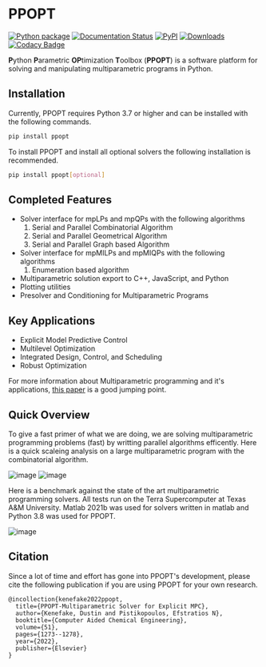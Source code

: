 # PPOPT

[![Python package](https://github.com/TAMUparametric/PPOPT/actions/workflows/python-package.yml/badge.svg)](https://github.com/TAMUparametric/PPOPT/actions/workflows/python-package.yml)
[![Documentation Status](https://readthedocs.org/projects/ppopt/badge/?version=latest)](https://ppopt.readthedocs.io/en/latest/?badge=latest)
[![PyPI](https://img.shields.io/pypi/v/ppopt.svg)](https://pypi.org/project/ppopt)
[![Downloads](https://static.pepy.tech/personalized-badge/ppopt?period=total&units=none&left_color=grey&right_color=brightgreen&left_text=Downloads)](https://pepy.tech/project/ppopt)
[![Codacy Badge](https://app.codacy.com/project/badge/Grade/a7df65fcf0104c2ab7fd0105f10854c6)](https://app.codacy.com/gh/TAMUparametric/PPOPT/dashboard?utm_source=gh&utm_medium=referral&utm_content=&utm_campaign=Badge_grade)

**P**ython **P**arametric **OP**timization **T**oolbox (**PPOPT**) is a software platform for solving and manipulating
multiparametric programs in Python.

## Installation

Currently, PPOPT requires Python 3.7 or higher and can be installed with the following commands.

```bash
pip install ppopt
```

To install PPOPT and install all optional solvers the following installation is recommended.

```bash 
pip install ppopt[optional]
```

## Completed Features

- Solver interface for mpLPs and mpQPs with the following algorithms
    1. Serial and Parallel Combinatorial Algorithm
    2. Serial and Parallel Geometrical Algorithm
    3. Serial and Parallel Graph based Algorithm
- Solver interface for mpMILPs and mpMIQPs with the following algorithms
    1. Enumeration based algorithm
- Multiparametric solution export to C++, JavaScript, and Python
- Plotting utilities
- Presolver and Conditioning for Multiparametric Programs

## Key Applications

- Explicit Model Predictive Control
- Multilevel Optimization
- Integrated Design, Control, and Scheduling
- Robust Optimization

For more information about Multiparametric programming and it's
applications, [this paper](https://www.frontiersin.org/articles/10.3389/fceng.2020.620168/full) is a good jumping point.

## Quick Overview

To give a fast primer of what we are doing, we are solving multiparametric programming problems (fast) by writting
parallel algorithms efficently. Here is a quick scaleing analysis on a large multiparametric program with the
combinatorial algorithm.

![image](https://github.com/TAMUparametric/PPOPT/blob/main/Figures/loglog_scaling.png?raw=true)
![image](https://github.com/TAMUparametric/PPOPT/blob/main/Figures/scaleing_eff.png?raw=true)

Here is a benchmark against the state of the art multiparametric programming solvers. All tests run on the Terra
Supercomputer at Texas A&M University. Matlab 2021b was used for solvers written in matlab and Python 3.8 was used for
PPOPT.

![image](https://github.com/TAMUparametric/PPOPT/blob/main/Figures/bench.png?raw=true)

## Citation

Since a lot of time and effort has gone into PPOPT's development, please cite the following publication if you are using
PPOPT for your own research.

```text
@incollection{kenefake2022ppopt,
  title={PPOPT-Multiparametric Solver for Explicit MPC},
  author={Kenefake, Dustin and Pistikopoulos, Efstratios N},
  booktitle={Computer Aided Chemical Engineering},
  volume={51},
  pages={1273--1278},
  year={2022},
  publisher={Elsevier}
}
```
